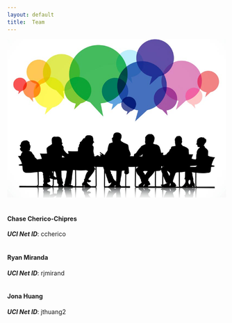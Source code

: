 ```yaml
---
layout: default
title:  Team
---
```


![Group](img/group.jpg)<br><br>

#### Chase Cherico-Chipres
***UCI Net ID***: ccherico<br><br>


#### Ryan Miranda
***UCI Net ID***: rjmirand<br><br>


#### Jona Huang
***UCI Net ID***: jthuang2<br><br>
